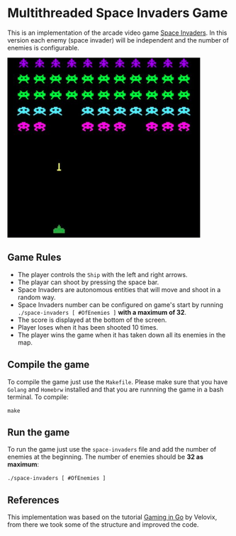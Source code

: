 Multithreaded Space Invaders Game
=================================

This is an implementation of the arcade video game [Space Invaders](https://en.wikipedia.org/wiki/Space_Invaders). In this version each enemy (space invader) will be independent and the number of enemies is configurable.

![Space Invaders](space-invaders.png)

Game Rules
----------
- The player controls the `Ship` with the left and right arrows.
- The playar can shoot by pressing the space bar.
- Space Invaders are autonomous entities that will move and shoot in a random way.
- Space Invaders number can be configured on game's start by running `./space-invaders [ #OfEnemies ]` **with a maximum of 32**.
- The score is displayed at the bottom of the screen.
- Player loses when it has been shooted 10 times.
- The player wins the game when it has taken down all its enemies in the map.

Compile the game
----------------

To compile the game just use the `Makefile`. Please make sure that you have `Golang` and `Homebrw` installed and that you are runnning the game in a bash terminal.
To compile:
```
make
```
Run the game
----------------
To run the game just use the `space-invaders` file and add the number of enemies at the beginning. The number of enemies should be **32 as maximum**:
```
./space-invaders [ #OfEnemies ]
```

References
-----------
This implementation was based on the tutorial [Gaming in Go](https://www.youtube.com/playlist?list=PLOXvU5Ov-cqpjd1_OnczdizY0I64OfH-T) by Velovix, from there we took some of the structure and improved the code.
